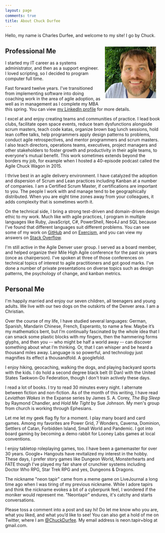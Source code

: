 ```yaml
---
layout: page
comments: true
title: About Chuck Durfee
---
```


Hello, my name is Charles Durfee, and welcome to my site! I go by Chuck.

<img alt="Photo of Chuck Durfee" width="33%" style="padding: 1em; float: right;" src="/assets/chuck-durfee-201507.jpg">

## Professional Me

I started my IT career as a systems administrator, and then as a support engineer. I loved scripting, so I decided to program computer full time.

Fast forward twelve years. I've transitioned from implementing software into doing coaching work in the area of agile adoption, as well as in management as I complete my MBA this spring. You can view [my LinkedIn profile](https://www.linkedin.com/in/neontapir) for more details.

I excel at and enjoy creating teams and communities of practice. I lead book clubs, facilitate open space events, reduce team dysfunctions alongside scrum masters, teach code katas, organize brown bag lunch sessions, hold lean coffee talks, help programmers apply design patterns to problems, conduct agile retrospectives, and mentor programmers and scrum masters. I also teach directors, operations teams, executives, project managers and other stakeholders to foster growth and productivity in their agile teams, to everyone's mutual benefit. This work sometimes extends beyond the borders my job, for example when I hosted a 40-episode podcast called the Agile Chuck Wagon in 2015.

I thrive best in an agile delivery environment.  I have catalyzed the adoption and dispersion of Scrum and Lean practices including Kanban at a number of companies. I am a Certified Scrum Master, if certifications are important to you. The people I work with and manage tend to be geographically distributed. When you are eight time zones away from your colleagues, it adds complexity that is sometimes worth it.

On the technical side, I bring a strong test-driven and domain-driven design ethic to my work. Much like with agile practices, I program in multiple languages like Ruby, JavaScript, C#, PowerShell, Neo4J and SQL because I've found that different languages suit different problems. You can see some of my work on [GitHub](https://github.com/neontapir) and on [Exercism](http://exercism.io/neontapir), and you can view my answers on [Stack Overflow](http://stackoverflow.com/users/45816/neontapir).

I'm still active in the Agile Denver user group. I served as a board member, and helped organize their Mile High Agile conference for the past six years (once as chairperson). I've spoken at three of those conferences on technical topics of interest to agile practitioners and got good marks. I've done a number of private presentations on diverse topics such as design patterns, the psychology of change, and kanban metrics.

## Personal Me

I'm happily married and enjoy our seven children, all teenagers and young adults. We live with our two dogs on the outskirts of the Denver area. I am a Christian.

Over the course of my life, I have studied several languages: German, Spanish, Mandarin Chinese, French, Esperanto, to name a few. Maybe it’s my mathematics bent, but I’m continually fascinated by the whole idea that I can smack some plastic blocks with my fingers, then the hammering forms glyphs, and then you -- who might be half a world away -- can discover something about what I’m thinking. Or, that I can whisper and be heard a thousand miles away. Language is so powerful, and technology just magnifies its effect a thousandfold. A googlefold.

I enjoy hiking, geocaching, walking the dogs, and playing backyard sports with the kids. I do hold a second degree black belt (II Dan) with the United States Taekwon-Do Federation, though I don't train actively these days.

I read a lot of books. I try to read 30 minutes every night. I alternate between fiction and non-fiction. As of the month of this writing, I have read _Leviathan Wakes_ in the Expanse series by James S. A. Corey, _The Big Sleep_ by Raymond Chandler, and _Hold Me Tight_ by Sue Johnson. My men's group from church is working through Ephesians.

Let me let my geek flag fly for a moment. I play many board and card games. Among my favorites are Power Grid, 7 Wonders, Caverna, Dominion, Settlers of Catan, Forbidden Island, Small World and Pandemic. I got into board gaming by becoming a demo rabbit for Looney Labs games at local conventions.

I enjoy tabletop roleplaying games, too. I have been a gamemaster for over 30 years. Google+ Hangouts have revitalized my interest in the hobby. These days, I prefer story games like Dungeon World, Monsterhearts and FATE though I've played my fair share of crunchier systems including Doctor Who RPG, Star Trek RPG and yes, Dungeons &amp; Dragons.

The nickname "neon tapir" came from a meme game on LiveJournal a long time ago when I was tiring of my previous nickname. While I adore tapirs and think the nickname evokes a bit of a cyberpunk feel, I wondered if the moniker would represent me. "Neontapir" endures, it's catchy and starts conversations.

Please toss a comment into a post and say hi! Do let me know who you are, what you liked, and what you’d like to see! You can also get a hold of me on Twitter, where I am [@ChuckDurfee](https://twitter.com/chuckdurfee). My email address is neon.tapir+blog at gmail.com.
